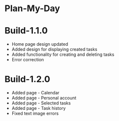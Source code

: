 # Plan-My-Day
# Build-1.1.0
- Home page design updated
- Added design for displaying created tasks
- Added functionality for creating and deleting tasks
- Error correction
# Build-1.2.0
- Added page - Calendar
- Added page - Personal account
- Added page - Selected tasks
- Added page - Task history
- Fixed text image errors
